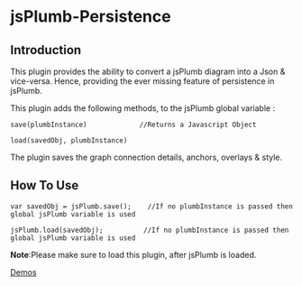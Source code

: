 jsPlumb-Persistence
===================


Introduction
--------------

This plugin provides the ability to convert a jsPlumb diagram into a Json &amp; vice-versa.
Hence, providing the ever missing feature of persistence in jsPlumb.


This plugin adds the following methods, to the jsPlumb global variable :


`save(plumbInstance)             //Returns a Javascript Object`

`load(savedObj, plumbInstance)`


The plugin saves the graph connection details, anchors, overlays & style.


How To Use
-------------

`var savedObj = jsPlumb.save();    //If no plumbInstance is passed then global jsPlumb variable is used`

`jsPlumb.load(savedObj);          //If no plumbInstance is passed then global jsPlumb variable is used`
  



**Note**:Please make sure to load this plugin, after jsPlumb is loaded.


[Demos](http://coding-idiot.github.io/jsPlumb-Persistence/)
